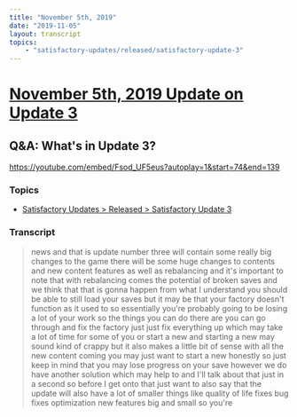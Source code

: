 ```yaml
---
title: "November 5th, 2019"
date: "2019-11-05"
layout: transcript
topics: 
    - "satisfactory-updates/released/satisfactory-update-3"
---
```

# [November 5th, 2019 Update on Update 3](../2019-11-05.md)
## Q&A: What's in Update 3?
https://youtube.com/embed/Fsod_UF5eus?autoplay=1&start=74&end=139
### Topics
* [Satisfactory Updates > Released > Satisfactory Update 3](../topics/satisfactory-updates/released/satisfactory-update-3.md)

### Transcript

> news and that is update number three
> will contain some really big changes to
> the game there will be some huge changes
> to contents and new content features as
> well as rebalancing and it's important
> to note that with rebalancing comes the
> potential of broken saves and we think
> that that is gonna happen from what I
> understand you should be able to still
> load your saves but it may be that your
> factory doesn't function as it used to
> so essentially you're probably going to
> be losing a lot of your work so the
> things you can do there are you can go
> through and fix the factory just just
> fix everything up which may take a lot
> of time for some of you or start a new
> and starting a new may sound kind of
> crappy but it also makes a little bit of
> sense with all the new content coming
> you may just want to start a new
> honestly so just keep in mind that you
> may lose progress on your save however
> we do have another solution which may
> help to and I'll talk about that just in
> a second so before I get onto that just
> want to also say that the update will
> also have a lot of smaller things like
> quality of life fixes bug fixes
> optimization
> new features big and small so you're
